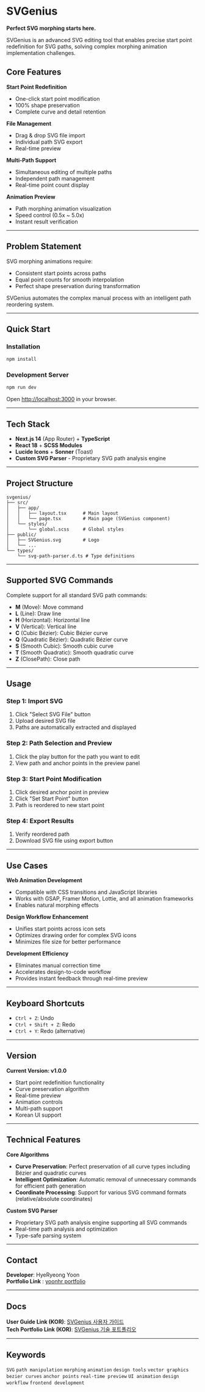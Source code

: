 # SVGenius

**Perfect SVG morphing starts here.**

SVGenius is an advanced SVG editing tool that enables precise start point redefinition for SVG paths, solving complex morphing animation implementation challenges.

## Core Features

**Start Point Redefinition**
- One-click start point modification
- 100% shape preservation
- Complete curve and detail retention

**File Management**
- Drag & drop SVG file import
- Individual path SVG export
- Real-time preview

**Multi-Path Support**
- Simultaneous editing of multiple paths
- Independent path management
- Real-time point count display

**Animation Preview**
- Path morphing animation visualization
- Speed control (0.5x ~ 5.0x)
- Instant result verification

---

## Problem Statement

SVG morphing animations require:
- Consistent start points across paths
- Equal point counts for smooth interpolation
- Perfect shape preservation during transformation

SVGenius automates the complex manual process with an intelligent path reordering system.

---

## Quick Start

### Installation

```bash
npm install
```

### Development Server

```bash
npm run dev
```

Open [http://localhost:3000](http://localhost:3000) in your browser.

---

## Tech Stack

- **Next.js 14** (App Router) + **TypeScript**
- **React 18** + **SCSS Modules**
- **Lucide Icons** + **Sonner** (Toast)
- **Custom SVG Parser** - Proprietary SVG path analysis engine

---

## Project Structure

```
svgenius/
├── src/
│   ├── app/
│   │   ├── layout.tsx      # Main layout
│   │   └── page.tsx        # Main page (SVGenius component)
│   └── styles/
│       └── global.scss     # Global styles
├── public/
│   ├── SVGenius.svg        # Logo
│   └── ...
└── types/
    └── svg-path-parser.d.ts # Type definitions
```

---

## Supported SVG Commands

Complete support for all standard SVG path commands:

- **M** (Move): Move command
- **L** (Line): Draw line
- **H** (Horizontal): Horizontal line
- **V** (Vertical): Vertical line
- **C** (Cubic Bézier): Cubic Bézier curve
- **Q** (Quadratic Bézier): Quadratic Bézier curve
- **S** (Smooth Cubic): Smooth cubic curve
- **T** (Smooth Quadratic): Smooth quadratic curve
- **Z** (ClosePath): Close path

---

## Usage

### Step 1: Import SVG
1. Click "Select SVG File" button
2. Upload desired SVG file
3. Paths are automatically extracted and displayed

### Step 2: Path Selection and Preview
1. Click the play button for the path you want to edit
2. View path and anchor points in the preview panel

### Step 3: Start Point Modification
1. Click desired anchor point in preview
2. Click "Set Start Point" button
3. Path is reordered to new start point

### Step 4: Export Results
1. Verify reordered path
2. Download SVG file using export button

---

## Use Cases

**Web Animation Development**
- Compatible with CSS transitions and JavaScript libraries
- Works with GSAP, Framer Motion, Lottie, and all animation frameworks
- Enables natural morphing effects

**Design Workflow Enhancement**
- Unifies start points across icon sets
- Optimizes drawing order for complex SVG icons
- Minimizes file size for better performance

**Development Efficiency**
- Eliminates manual correction time
- Accelerates design-to-code workflow
- Provides instant feedback through real-time preview

---

## Keyboard Shortcuts

- `Ctrl + Z`: Undo
- `Ctrl + Shift + Z`: Redo
- `Ctrl + Y`: Redo (alternative)

---

## Version

**Current Version: v1.0.0**

- Start point redefinition functionality
- Curve preservation algorithm
- Real-time preview
- Animation controls
- Multi-path support
- Korean UI support

---

## Technical Features

**Core Algorithms**
- **Curve Preservation**: Perfect preservation of all curve types including Bézier and quadratic curves
- **Intelligent Optimization**: Automatic removal of unnecessary commands for efficient path generation
- **Coordinate Processing**: Support for various SVG command formats (relative/absolute coordinates)

**Custom SVG Parser**
- Proprietary SVG path analysis engine supporting all SVG commands
- Real-time path analysis and optimization
- Type-safe parsing system

---

## Contact

**Developer**: HyeRyeong Yoon  
**Portfolio Link** : [yoonhr portfolio](https://yoonhr.com/)

---

## Docs
**User Guide Link (KOR)**: [SVGenius 사용자 가이드](https://www.notion.so/SVGenius-239a784e4dc28063b248d4db639a4727)  
**Tech Portfolio Link (KOR)**: [SVGenius 기술 포트폴리오](https://www.notion.so/SVGenius-239a784e4dc2806486f8e2046b64463a)

---

## Keywords

`SVG` `path manipulation` `morphing` `animation` `design tools` `vector graphics` `bezier curves` `anchor points` `real-time preview` `UI animation` `design workflow` `frontend development`
